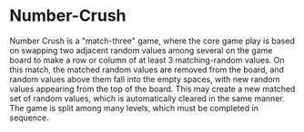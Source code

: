 # Number-Crush
Number Crush is a "match-three" game, where the core game play is based on
swapping two adjacent random values among several on the game board to make a
row or column of at least 3 matching-random values. On this match, the matched
random values are removed from the board, and random values above them fall
into the empty spaces, with new random values appearing from the top of the board.
This may create a new matched set of random values, which is automatically cleared
in the same manner. The game is split among many levels, which must be
completed in sequence.
